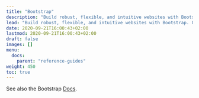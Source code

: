 ```yaml
---
title: "Bootstrap"
description: "Build robust, flexible, and intuitive websites with Bootstrap. Or use any other front-end framework if you prefer."
lead: "Build robust, flexible, and intuitive websites with Bootstrap. Or use any other front-end framework if you prefer."
date: 2020-09-21T16:00:43+02:00
lastmod: 2020-09-21T16:00:43+02:00
draft: false
images: []
menu:
  docs:
    parent: "reference-guides"
weight: 450
toc: true
---
```


See also the Bootstrap [Docs](https://getbootstrap.com/docs).
